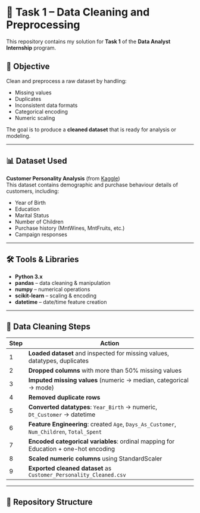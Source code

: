 # 🧹 Task 1 – Data Cleaning and Preprocessing

This repository contains my solution for **Task 1** of the **Data Analyst Internship** program.

## 📌 Objective
Clean and preprocess a raw dataset by handling:
- Missing values
- Duplicates
- Inconsistent data formats
- Categorical encoding
- Numeric scaling  

The goal is to produce a **cleaned dataset** that is ready for analysis or modeling.

---

## 📊 Dataset Used
**Customer Personality Analysis** (from [Kaggle](https://www.kaggle.com/datasets/preetam009/customer-personality-analysis-dataset))  
This dataset contains demographic and purchase behaviour details of customers, including:
- Year of Birth
- Education
- Marital Status
- Number of Children
- Purchase history (MntWines, MntFruits, etc.)
- Campaign responses

---

## 🛠️ Tools & Libraries
- **Python 3.x**
- **pandas** – data cleaning & manipulation  
- **numpy** – numerical operations  
- **scikit-learn** – scaling & encoding  
- **datetime** – date/time feature creation  

---

## 🔧 Data Cleaning Steps

| Step | Action |
|------|--------|
| 1 | **Loaded dataset** and inspected for missing values, datatypes, duplicates |
| 2 | **Dropped columns** with more than 50% missing values |
| 3 | **Imputed missing values** (numeric → median, categorical → mode) |
| 4 | **Removed duplicate rows** |
| 5 | **Converted datatypes**: `Year_Birth` → numeric, `Dt_Customer` → datetime |
| 6 | **Feature Engineering**: created `Age`, `Days_As_Customer`, `Num_Children`, `Total_Spent` |
| 7 | **Encoded categorical variables**: ordinal mapping for Education + one-hot encoding |
| 8 | **Scaled numeric columns** using StandardScaler |
| 9 | **Exported cleaned dataset** as `Customer_Personality_Cleaned.csv` |

---

## 📁 Repository Structure
